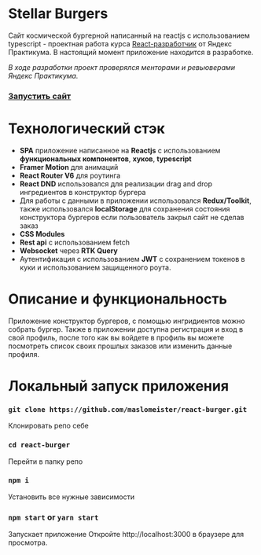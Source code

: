 # Stellar Burgers

Сайт космической бургерной написанный на reactjs с использованием typescript - проектная работа курса [React-разработчик](https://practicum.yandex.ru/react/) от Яндекс Практикума. В настоящий момент приложение находится в разработке.

_В ходе разработки проект проверялся менторами и ревьюверами Яндекс Практикума._

### [Запустить сайт](https://maslomeister.github.io/react-burger/)

# Технологический стэк

- **SPA** приложение написанное на **Reactjs** с использованием **функциональных компонентов**, **хуков**, **typescript**
- **Framer Motion** для анимаций
- **React Router V6** для роутинга
- **React DND** использовался для реализации drag and drop ингредиентов в конструктор бургера
- Для работы с данными в приложении использовался **Redux/Toolkit**, также использовался **localStorage** для сохранения состояния конструктора бургеров если пользователь закрыл сайт не сделав заказ
- **CSS Modules**
- **Rest api** с использованием fetch
- **Websocket** через **RTK Query**
- Аутентификация с использованием **JWT** с сохранением токенов в куки и использованием защищенного роута.

# Описание и функциональность

Приложение конструктор бургеров, с помощью ингридиентов можно собрать бургер.
Также в приложении доступна регистрация и вход в свой профиль, после того как вы войдете в профиль вы можете посмотреть список своих прошлых заказов или изменить данные профиля.

# Локальный запуск приложения

### `git clone https://github.com/maslomeister/react-burger.git`

Клонировать репо себе

### `cd react-burger`

Перейти в папку репо

### `npm i`

Установить все нужные зависимости

### `npm start` or `yarn start`

Запускает приложение
Откройте http://localhost:3000 в браузере для просмотра.
